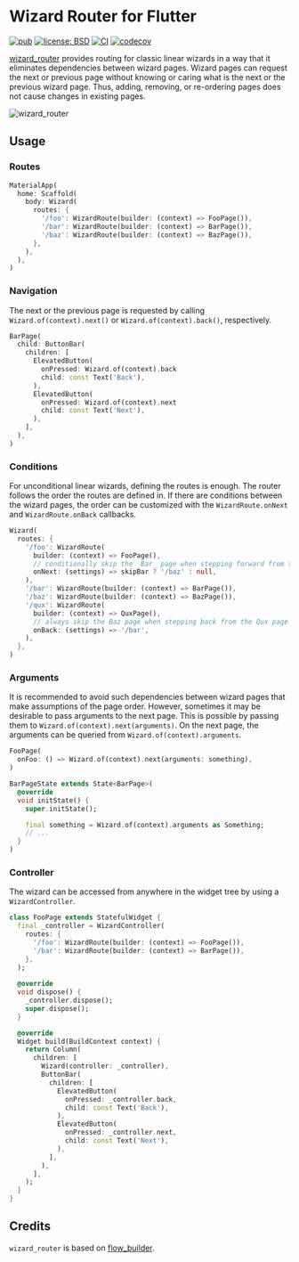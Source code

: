 # Wizard Router for Flutter

[![pub](https://img.shields.io/pub/v/wizard_router.svg)](https://pub.dev/packages/wizard_router)
[![license: BSD](https://img.shields.io/badge/license-BSD-yellow.svg)](https://opensource.org/licenses/BSD-3-Clause)
[![CI](https://github.com/canonical/ubuntu-flutter-plugins/workflows/CI/badge.svg)](https://github.com/canonical/ubuntu-flutter-plugins/actions/workflows/ci.yaml)
[![codecov](https://codecov.io/gh/canonical/ubuntu-flutter-plugins/branch/main/graph/badge.svg)](https://codecov.io/gh/canonical/ubuntu-flutter-plugins)

[wizard_router](https://pub.dev/packages/wizard_router) provides routing for
classic linear wizards in a way that it eliminates dependencies between wizard
pages. Wizard pages can request the next or previous page without knowing or
caring what is the next or the previous wizard page. Thus, adding, removing, or
re-ordering pages does not cause changes in existing pages.

![wizard_router](https://github.com/canonical/ubuntu-flutter-plugins/raw/main/packages/wizard_router/images/wizard_router.png)

## Usage

### Routes

```dart
MaterialApp(
  home: Scaffold(
    body: Wizard(
      routes: {
        '/foo': WizardRoute(builder: (context) => FooPage()),
        '/bar': WizardRoute(builder: (context) => BarPage()),
        '/baz': WizardRoute(builder: (context) => BazPage()),
      },
    ),
  ),
)
```

### Navigation

The next or the previous page is requested by calling `Wizard.of(context).next()`
or `Wizard.of(context).back()`, respectively.

```dart
BarPage(
  child: ButtonBar(
    children: [
      ElevatedButton(
        onPressed: Wizard.of(context).back
        child: const Text('Back'),
      ),
      ElevatedButton(
        onPressed: Wizard.of(context).next
        child: const Text('Next'),
      ),
    ],
  ),
)
```

### Conditions

For unconditional linear wizards, defining the routes is enough. The router
follows the order the routes are defined in. If there are conditions between
the wizard pages, the order can be customized with the `WizardRoute.onNext` and
`WizardRoute.onBack` callbacks.

```dart
Wizard(
  routes: {
    '/foo': WizardRoute(
      builder: (context) => FooPage(),
      // conditionally skip the _Bar_ page when stepping forward from the _Foo_ page
      onNext: (settings) => skipBar ? '/baz' : null,
    ),
    '/bar': WizardRoute(builder: (context) => BarPage()),
    '/baz': WizardRoute(builder: (context) => BazPage()),
    '/qux': WizardRoute(
      builder: (context) => QuxPage(),
      // always skip the Baz page when stepping back from the Qux page
      onBack: (settings) => '/bar',
    ),
  },
)
```

### Arguments

It is recommended to avoid such dependencies between wizard pages that make
assumptions of the page order. However, sometimes it may be desirable to pass
arguments to the next page. This is possible by passing them to
`Wizard.of(context).next(arguments)`. On the next page, the arguments can be
queried from `Wizard.of(context).arguments`.

```dart
FooPage(
  onFoo: () => Wizard.of(context).next(arguments: something),
)

BarPageState extends State<BarPage>(
  @override
  void initState() {
    super.initState();

    final something = Wizard.of(context).arguments as Something;
    // ...
  }
)
```

### Controller

The wizard can be accessed from anywhere in the widget tree by using a `WizardController`.

```dart
class FooPage extends StatefulWidget {
  final _controller = WizardController(
    routes: {
      '/foo': WizardRoute(builder: (context) => FooPage()),
      '/bar': WizardRoute(builder: (context) => BarPage()),
    },
  );
  
  @override
  void dispose() {
    _controller.dispose();
    super.dispose();
  }

  @override
  Widget build(BuildContext context) {
    return Column(
      children: [
        Wizard(controller: _controller),
        ButtonBar(
          children: [
            ElevatedButton(
              onPressed: _controller.back,
              child: const Text('Back'),
            ),
            ElevatedButton(
              onPressed: _controller.next,
              child: const Text('Next'),
            ),
          ],
        ),
      ],
    );
  }
}
```

## Credits

`wizard_router` is based on [flow_builder](https://pub.dev/packages/flow_builder).
